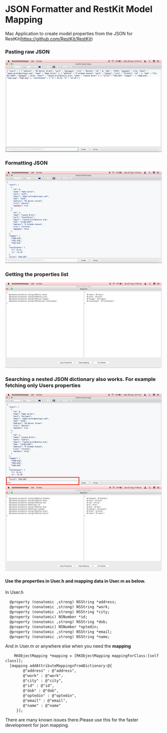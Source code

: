 # JSON Formatter and RestKit Model Mapping
Mac Application to create model properties from the JSON for RestKit(https://github.com/RestKit/RestKit)

### Pasting raw JSON

![](https://github.com/mohshin-shah/RestKitModelHelper/blob/master/unformatted.png)

### Formatting JSON

![](https://github.com/mohshin-shah/RestKitModelHelper/blob/master/json.png)

### Getting the properties list
![](https://github.com/mohshin-shah/RestKitModelHelper/blob/master/allprop.png)

### Searching a nested JSON dictionary also works. For example fetching only Users properties
![](https://github.com/mohshin-shah/RestKitModelHelper/blob/master/keypath.png)
![](https://github.com/mohshin-shah/RestKitModelHelper/blob/master/userproperties.png)



#### Use the properties in User.h and mapping data in User.m as below.

In User.h
```
  @property (nonatomic ,strong) NSString *address;
  @property (nonatomic ,strong) NSString *work;
  @property (nonatomic ,strong) NSString *city;
  @property (nonatomic) NSNumber *id;
  @property (nonatomic ,strong) NSString *dob;
  @property (nonatomic) NSNumber *optedin;
  @property (nonatomic ,strong) NSString *email;
  @property (nonatomic ,strong) NSString *name;
```

And in User.m or anywhere else when you need the **mapping**


```
	RKObjectMapping *mapping = [RKObjectMapping mappingForClass:[self class]];
  [mapping addAttributeMappingsFromDictionary:@{
        @"address" : @"address",
        @"work" : @"work",
        @"city" : @"city",
        @"id" : @"id",
        @"dob" : @"dob",
        @"optedin" : @"optedin",
        @"email" : @"email",
        @"name" : @"name"
	 }];
```



There are many known issues there.Please use this for the faster development for json mapping.
